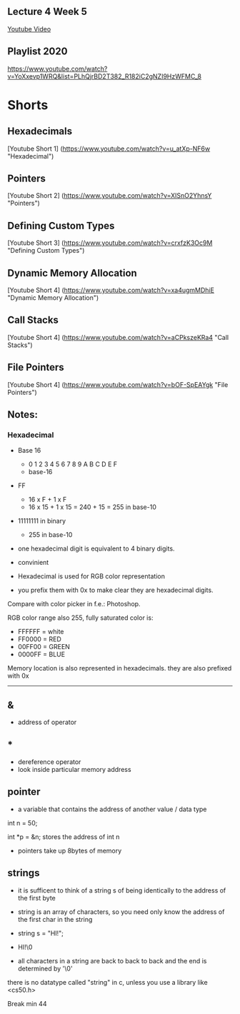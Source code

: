 ## Lecture 4 Week 5

[Youtube Video](https://www.youtube.com/watch?v=NKTfNv2T0FE "Lecture 3 - Memory")

## Playlist 2020
https://www.youtube.com/watch?v=YoXxevp1WRQ&list=PLhQjrBD2T382_R182iC2gNZI9HzWFMC_8

# Shorts

## Hexadecimals
[Youtube Short 1] (https://www.youtube.com/watch?v=u_atXp-NF6w "Hexadecimal")
## Pointers
[Youtube Short 2] (https://www.youtube.com/watch?v=XISnO2YhnsY "Pointers")
## Defining Custom Types
[Youtube Short 3] (https://www.youtube.com/watch?v=crxfzK3Oc9M "Defining Custom Types")
## Dynamic Memory Allocation
[Youtube Short 4] (https://www.youtube.com/watch?v=xa4ugmMDhiE "Dynamic Memory Allocation")
## Call Stacks
[Youtube Short 4] (https://www.youtube.com/watch?v=aCPkszeKRa4 "Call Stacks")
## File Pointers
[Youtube Short 4] (https://www.youtube.com/watch?v=bOF-SpEAYgk "File Pointers")

## Notes:

### Hexadecimal
- Base 16
	- 0 1 2 3 4 5 6 7 8 9 A B C D E F
	- base-16

- 	FF
	- 16 x F + 1 x F
	- 16 x 15 + 1 x 15 = 240 + 15 = 255 in base-10

- 11111111 in binary
	- 255 in base-10

- one hexadecimal digit is equivalent to 4 binary digits.
- convinient

- Hexadecimal is used for RGB color representation
- you prefix them with 0x to make clear they are hexadecimal digits.

Compare with color picker in f.e.: Photoshop.

RGB color range also 255,
fully saturated color is:
- FFFFFF = white
- FF0000 = RED
- 00FF00 = GREEN
- 0000FF = BLUE

Memory location is also represented in hexadecimals.
they are also prefixed with 0x

---

## &
- address of operator

## *
- dereference operator
- look inside particular memory address

## pointer
- a variable that contains the address of another value / data type


int n = 50;

int *p = &n; stores the address of int n

- pointers take up 8bytes of memory

## strings
- it is sufficent to think of a string s of being identically to the address of the first byte
- string is an array of characters, so you need only know the address of the first char in the string

- string s = "HI!";

- HI!\0

- all characters in a string are back to back to back and the end is determined by '\0'

there is no datatype called "string" in c, unless you use a library like <cs50.h>

Break min 44